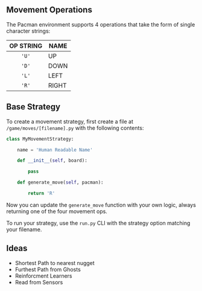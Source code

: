 ## Movement Operations

The Pacman environment supports 4 operations that take the form of single character strings:

| OP STRING | NAME |
|----|------|
| <center>`'U'`</center> | UP |
| <center>`'D'`</center> | DOWN |
| <center>`'L'`</center> | LEFT |
| <center>`'R'`</center> | RIGHT |



## Base Strategy

To create a movement strategy, first create a file at `/game/moves/[filename].py` with the following contents:

```python
class MyMovementStrategy:

    name = 'Human Readable Name'

    def __init__(self, board):

        pass

    def generate_move(self, pacman):

        return 'R'
```

Now you can update the `generate_move` function with your own logic, always returning one of the four movement ops.

To run your strategy, use the `run.py` CLI with the strategy option matching your filename.


## Ideas

* Shortest Path to nearest nugget
* Furthest Path from Ghosts
* Reinforcment Learners
* Read from Sensors


